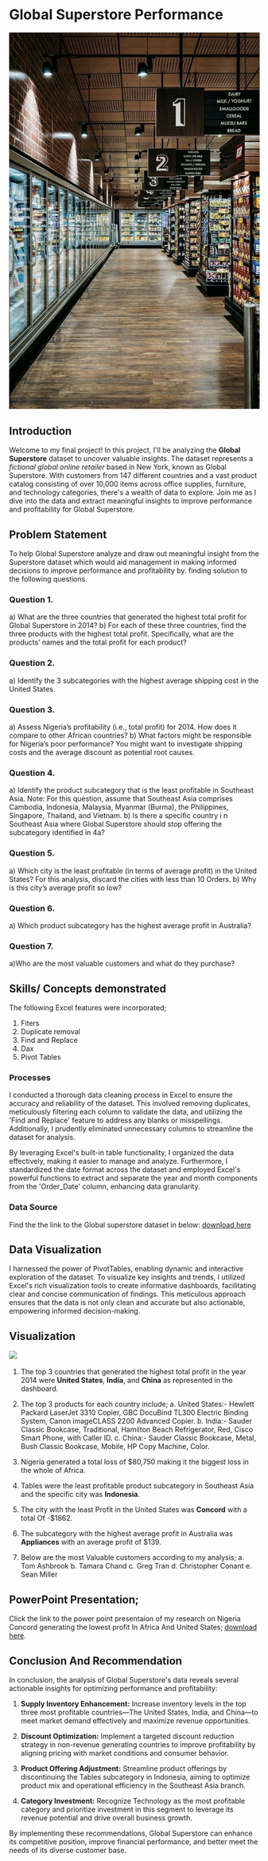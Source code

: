 # Global Superstore Performance

![](IMG_1547.JPG)

## Introduction
Welcome to my final project! In this project, I'll be analyzing the **Global Superstore** dataset to uncover valuable insights. The dataset represents a *fictional global online retailer* based in New York, known as Global Superstore. With customers from 147 different countries and a vast product catalog consisting of over 10,000 items across office supplies, furniture, and technology categories, there's a wealth of data to explore. Join me as I dive into the data and extract meaningful insights to improve performance and profitability for Global Superstore.

## Problem Statement
To help Global Superstore analyze and draw out meaningful insight from the Superstore dataset which would aid management in making informed decisions to improve performance and profitability by. finding solution to the following questions.

### Question 1.
a) What are the three countries that generated the highest total profit for Global Superstore in 2014? b) For each of these three countries, find the three products with the highest total profit. Specifically, what are the products’ names and the total profit for each product?

### Question 2.
a) Identify the 3 subcategories with the highest average shipping cost in the United States.

### Question 3.
a) Assess Nigeria’s profitability (i.e., total profit) for 2014. How does it compare to other African countries?
b) What factors might be responsible for Nigeria’s poor performance? You might want to investigate shipping costs and the average discount as potential root causes.

### Question 4.
a) Identify the product subcategory that is the least profitable in Southeast Asia.
Note: For this question, assume that Southeast Asia comprises Cambodia, Indonesia, Malaysia, Myanmar (Burma), the Philippines, Singapore, Thailand, and Vietnam.
b) Is there a specific country i n Southeast Asia where Global Superstore should stop offering the subcategory identified in 4a?

### Question 5.
a) Which city is the least profitable (in terms of average profit) in the United States? For this analysis, discard the cities with less than 10 Orders. b) Why is this city’s average profit so low?

### Question 6.
a) Which product subcategory has the highest average profit in Australia?

### Question 7.
a)Who are the most valuable customers and what do they purchase?



## Skills/ Concepts demonstrated
The following Excel features were incorporated;
1. Fiters
2. Duplicate removal
3. Find and Replace
4. Dax
5. Pivot Tables

### Processes

I conducted a thorough data cleaning process in Excel to ensure the accuracy and reliability of the dataset. This involved removing duplicates, meticulously filtering each column to validate the data, and utilizing the 'Find and Replace' feature to address any blanks or misspellings. Additionally, I prudently eliminated unnecessary columns to streamline the dataset for analysis.

By leveraging Excel's built-in table functionality, I organized the data effectively, making it easier to manage and analyze. Furthermore, I standardized the date format across the dataset and employed Excel's powerful functions to extract and separate the year and month components from the 'Order_Date' column, enhancing data granularity.

### Data Source
Find the the link to the Global superstore dataset in below:
[download here](https://docs.google.com/spreadsheets/d/1nxESpFzWjlGDMGDVLH69xmDzIl9l6OEq/edit#gid=633280281)

## Data Visualization

I harnessed the power of PivotTables, enabling dynamic and interactive exploration of the dataset. To visualize key insights and trends, I utilized Excel's rich visualization tools to create informative dashboards, facilitating clear and concise communication of findings. This meticulous approach ensures that the data is not only clean and accurate but also actionable, empowering informed decision-making.

## Visualization

![](https://github.com/AmaPrecious/Global_superstore_performance/blob/main/Globalsuperstoredashboard.heic)
1. The top 3 countries that generated the highest total profit in the year 2014 were **United States**, **India**, and **China** as represented in the dashboard.

2. The top 3 products for each country include;
   a. United States:- Hewlett Packard LaserJet 3310 Copier, GBC DocuBind TL300 Electric Binding System, Canon imageCLASS 2200 Advanced Copier.
   b. India:- Sauder Classic Bookcase, Traditional, Hamilton Beach Refrigerator, Red, Cisco Smart Phone, with Caller ID.
   c. China:- Sauder Classic Bookcase, Metal, Bush Classic Bookcase, Mobile, HP Copy Machine, Color.

3. Nigeria generated a total loss of $80,750 making it the biggest loss in the whole of Africa.

4. Tables were the least profitable product subcategory in Southeast Asia and the specific city was **Indonesia**.

5. The city with the least Profit in the United States was **Concord** with a total Of -$1862.

6. The subcategory with the highest average profit in Australia was **Appliances** with an average profit of $139.

7. Below are the most Valuable customers according to my analysis;
   a. Tom Ashbrook
   b. Tamara Chand
   c. Greg Tran
   d. Christopher Conant
   e. Sean Miller

## PowerPoint Presentation;

Click the link to the power point presentaion of my research on Nigeria Concord generating the lowest profit In Africa And United States; [download here](https://github.com/AmaPrecious/Global_superstore_performance/blob/main/LOW%20PROFITABILITY%20CAUSE%20(NIGERIA%20AND%20CONCORD).pptx).

## Conclusion And Recommendation

In conclusion, the analysis of Global Superstore's data reveals several actionable insights for optimizing performance and profitability:

1. **Supply Inventory Enhancement:** Increase inventory levels in the top three most profitable countries—The United States, India, and China—to meet market demand effectively and maximize revenue opportunities.

2. **Discount Optimization:** Implement a targeted discount reduction strategy in non-revenue generating countries to improve profitability by aligning pricing with market conditions and consumer behavior.

3. **Product Offering Adjustment:** Streamline product offerings by discontinuing the Tables subcategory in Indonesia, aiming to optimize product mix and operational efficiency in the Southeast Asia branch.

4. **Category Investment:** Recognize Technology as the most profitable category and prioritize investment in this segment to leverage its revenue potential and drive overall business growth.

By implementing these recommendations, Global Superstore can enhance its competitive position, improve financial performance, and better meet the needs of its diverse customer base.
